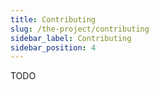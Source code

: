 ```yaml
---
title: Contributing
slug: /the-project/contributing
sidebar_label: Contributing
sidebar_position: 4
---
```


TODO